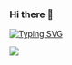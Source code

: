 ### Hi there 👋

<!--
**mojtabasarbaz/mojtabasarbaz** is a ✨ _special_ ✨ repository because its `README.md` (this file) appears on your GitHub profile.

Here are some ideas to get you started:

- 🔭 I’m currently working on ...
- 🌱 I’m currently learning ...
- 👯 I’m looking to collaborate on ...
- 🤔 I’m looking for help with ...
- 💬 Ask me about ...
- 📫 How to reach me: ...
- 😄 Pronouns: ...
- ⚡ Fun fact: ...
-->

 <a href="https://git.io/typing-svg"><img src="https://readme-typing-svg.demolab.com?font=Fira+Code&weight=350&pause=1000&color=F76018&width=435&lines=Hi%2C+I'm+Mojtaba+sarbaz+;I'm+a+Developer+from+Web" alt="Typing SVG" /></a> 

<a href=&quothttps://github.com/ghost1372&quot>
<img align=&quotcenter&quot src=&quothttps://github-readme-stats.vercel.app/api?username=ghost1372&show_icons=true&count_private=true&include_all_commits=true&quot /></a>

